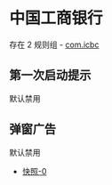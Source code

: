 # 中国工商银行

存在 2 规则组 - [com.icbc](/src/apps/com.icbc.ts)

## 第一次启动提示

默认禁用

## 弹窗广告

默认禁用

- [快照-0](https://i.gkd.li/i/13330431)
